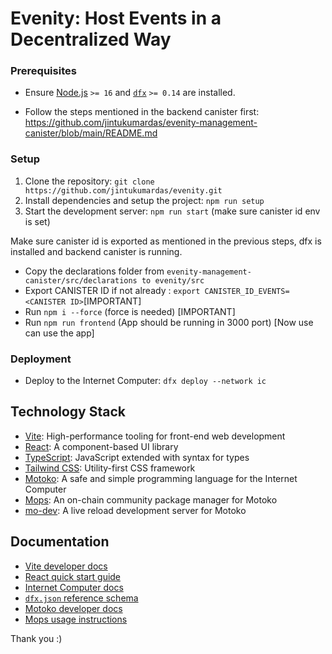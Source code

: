# Evenity: Host Events in a Decentralized Way

### Prerequisites
- Ensure [Node.js](https://nodejs.org/en/) `>= 16` and [`dfx`](https://internetcomputer.org/docs/current/developer-docs/build/install-upgrade-remove) `>= 0.14` are installed.

- Follow the steps mentioned in the backend canister first: https://github.com/jintukumardas/evenity-management-canister/blob/main/README.md


### Setup
1. Clone the repository: `git clone https://github.com/jintukumardas/evenity.git`
2. Install dependencies and setup the project: `npm run setup`
3. Start the development server: `npm run start`  (make sure canister id env is set)

Make sure canister id is exported as mentioned in the previous steps, dfx is installed and backend canister is running.

- Copy the declarations folder from `evenity-management-canister/src/declarations to evenity/src`
- Export CANISTER ID if not already : `export CANISTER_ID_EVENTS=<CANISTER ID>`[IMPORTANT]
- Run `npm i --force` (force is needed) [IMPORTANT]
- Run `npm run frontend` (App should be running in 3000 port) [Now use can use the app]


### Deployment
- Deploy to the Internet Computer: `dfx deploy --network ic`

## Technology Stack
- [Vite](https://vitejs.dev/): High-performance tooling for front-end web development
- [React](https://reactjs.org/): A component-based UI library
- [TypeScript](https://www.typescriptlang.org/): JavaScript extended with syntax for types
- [Tailwind CSS](https://tailwindcss.com/): Utility-first CSS framework
- [Motoko](https://github.com/dfinity/motoko#readme): A safe and simple programming language for the Internet Computer
- [Mops](https://mops.one): An on-chain community package manager for Motoko
- [mo-dev](https://github.com/dfinity/motoko-dev-server#readme): A live reload development server for Motoko

## Documentation
- [Vite developer docs](https://vitejs.dev/guide/)
- [React quick start guide](https://react.dev/learn)
- [Internet Computer docs](https://internetcomputer.org/docs/current/developer-docs/ic-overview)
- [`dfx.json` reference schema](https://internetcomputer.org/docs/current/references/dfx-json-reference/)
- [Motoko developer docs](https://internetcomputer.org/docs/current/developer-docs/build/cdks/motoko-dfinity/motoko/)
- [Mops usage instructions](https://j4mwm-bqaaa-aaaam-qajbq-cai.ic0.app/#/docs/install)


Thank you :)
